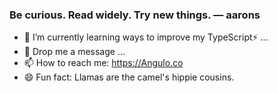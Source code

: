 
<h3> Be curious. Read widely. Try new things. — aarons</h3>


- 🤔 I’m currently learning ways to improve my TypeScript⚡ ...
- 💬 Drop me a message ...
- 📫 How to reach me: https://Angulo.co 
- 😄 Fun fact: Llamas are the camel's hippie cousins.
<!--
**anguloco/anguloco** is a ✨ _special_ ✨ repository because its `README.md` (this file) appears on your GitHub profile.

Here are some ideas to get you started:

- 🔭 I’m currently working on freelance Projects
- 🤔 I’m currently learning TypeScript ⚡ ...
- 💬 Drop me a message ...
- 📫 How to reach me: https://Angulo.co 
- 😄 Fun fact: Llamas are the camel's hippie cousins.
-->
